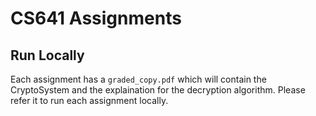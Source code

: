 # CS641 Assignments

## Run Locally

Each assignment has a `graded_copy.pdf` which will contain the CryptoSystem and the explaination for the decryption algorithm. Please refer it to run each assignment locally.
